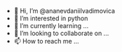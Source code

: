 - 👋 Hi, I’m @ananevdaniilvadimovica
- 👀 I’m interested in python
- 🌱 I’m currently learning ...
- 💞️ I’m looking to collaborate on ...
- 📫 How to reach me ...

<!---
ananevdaniilvadimovica/ananevdaniilvadimovica is a ✨ special ✨ repository because its `README.md` (this file) appears on your GitHub profile.
You can click the Preview link to take a look at your changes.
--->
